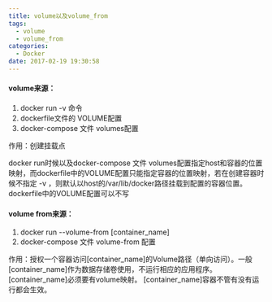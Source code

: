 ```yaml
---
title: volume以及volume_from
tags:
  - volume
  - volume_from
categories:
  - Docker
date: 2017-02-19 19:30:58
---
```

#### volume来源：
1. docker run -v 命令
2. dockerfile文件的 VOLUME配置
3. docker-compose 文件 volumes配置

作用：创建挂载点

docker run时候以及docker-compose 文件 volumes配置指定host和容器的位置映射，而dockerfile中的VOLUME配置只能指定容器的位置映射，若在创建容器时候不指定 -v ，则默认以host的/var/lib/docker路径挂载到配置的容器位置。dockerfile中的VOLUME配置可以不写

#### volume from来源：

1. docker run --volume-from [container_name]
2. docker-compose 文件 volume-from 配置

作用：授权一个容器访问[container_name]的Volume路径（单向访问）。一般[container_name]作为数据存储卷使用，不运行相应的应用程序。[container_name]必须要有volume映射。
[container_name]容器不管有没有运行都会生效。
